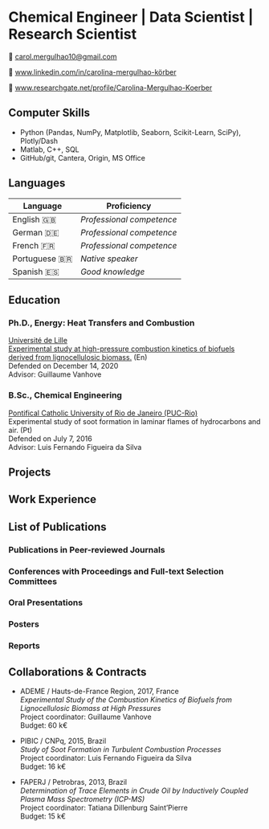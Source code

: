 # Chemical Engineer | Data Scientist | Research Scientist

:e-mail: carol.mergulhao10@gmail.com

:briefcase: www.linkedin.com/in/carolina-mergulhao-körber

:microscope: www.researchgate.net/profile/Carolina-Mergulhao-Koerber

## Computer Skills

- Python (Pandas, NumPy, Matplotlib, Seaborn, Scikit-Learn, SciPy), Plotly/Dash
- Matlab, C++, SQL
- GitHub/git, Cantera, Origin, MS Office

## Languages 

| Language         | Proficiency                |
|------------------|----------------------------|
| English :gb:     | *Professional competence*  |
| German :de:      | *Professional competence*  |
| French :fr:      | *Professional competence*  |
| Portuguese 🇧🇷    | *Native speaker*           |
| Spanish :es:     | *Good knowledge*           |


## Education

### Ph.D., Energy: Heat Transfers and Combustion  
[Université de Lille](https://www.univ-lille.fr)  
[Experimental study at high-pressure combustion kinetics of biofuels derived from lignocellulosic biomass.](https://www.theses.fr/25582274X) (En)
<br>
Defended on December 14, 2020
<br>
Advisor: Guillaume Vanhove
<br>

###  B.Sc., Chemical Engineering  
[Pontifical Catholic University of Rio de Janeiro (PUC-Rio)](http://www.puc-rio.br/english/)  
Experimental study of soot formation in laminar flames of hydrocarbons and air. (Pt)
<br>
Defended on July 7, 2016
<br>
Advisor: Luis Fernando Figueira da Silva


## Projects

## Work Experience

## List of Publications

### Publications in Peer-reviewed Journals 

### Conferences with Proceedings and Full-text Selection Committees 

### Oral Presentations

### Posters

### Reports



## Collaborations & Contracts

- ADEME / Hauts-de-France Region, 2017, France    
  *Experimental Study of the Combustion Kinetics of Biofuels from Lignocellulosic Biomass at High Pressures*  
  Project coordinator: Guillaume Vanhove  
  Budget: 60 k€


- PIBIC / CNPq, 2015, Brazil  
  *Study of Soot Formation in Turbulent Combustion Processes*  
  Project coordinator: Luis Fernando Figueira da Silva  
  Budget: 16 k€
 
- FAPERJ / Petrobras, 2013, Brazil  
  *Determination of Trace Elements in Crude Oil by Inductively Coupled Plasma Mass Spectrometry (ICP-MS)*  
  Project coordinator: Tatiana Dillenburg Saint’Pierre  
  Budget: 15 k€


